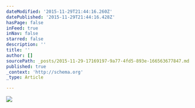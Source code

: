 ```yaml
---
dateModified: '2015-11-29T21:44:16.260Z'
datePublished: '2015-11-29T21:44:16.428Z'
hasPage: false
inFeed: true
inNav: false
starred: false
description: ''
title: ''
author: []
sourcePath: _posts/2015-11-29-17169197-9a77-4fd5-893e-166563677847.md
published: true
_context: 'http://schema.org'
_type: Article

---
```

![](https://the-grid-user-content.s3-us-west-2.amazonaws.com/66e3c2f3-2779-45c2-8e1a-810015b43093.jpg)